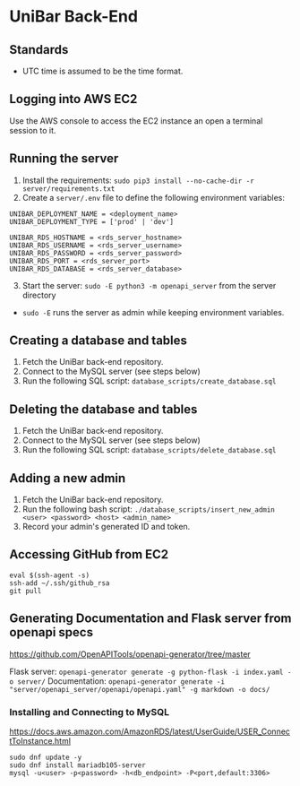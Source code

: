 # UniBar Back-End

## Standards
- UTC time is assumed to be the time format.

## Logging into AWS EC2
Use the AWS console to access the EC2 instance an open a terminal session to it.

## Running the server
1. Install the requirements: `sudo pip3 install --no-cache-dir -r server/requirements.txt`
2. Create a `server/.env` file to define the following environment variables:
```
UNIBAR_DEPLOYMENT_NAME = <deployment_name>
UNIBAR_DEPLOYMENT_TYPE = ['prod' | 'dev']

UNIBAR_RDS_HOSTNAME = <rds_server_hostname>
UNIBAR_RDS_USERNAME = <rds_server_username>
UNIBAR_RDS_PASSWORD = <rds_server_password>
UNIBAR_RDS_PORT = <rds_server_port>
UNIBAR_RDS_DATABASE = <rds_server_database>
```
3. Start the server: `sudo -E python3 -m openapi_server` from the server directory
 - `sudo -E` runs the server as admin while keeping environment variables.

## Creating a database and tables
1. Fetch the UniBar back-end repository.
2. Connect to the MySQL server (see steps below)
3. Run the following SQL script: `database_scripts/create_database.sql`

## Deleting the database and tables
1. Fetch the UniBar back-end repository.
2. Connect to the MySQL server (see steps below)
3. Run the following SQL script: `database_scripts/delete_database.sql`

## Adding a new admin
1. Fetch the UniBar back-end repository.
2. Run the following bash script:
`./database_scripts/insert_new_admin <user> <password> <host> <admin_name>`
3. Record your admin's generated ID and token.

## Accessing GitHub from EC2
```
eval $(ssh-agent -s)
ssh-add ~/.ssh/github_rsa
git pull
```

## Generating Documentation and Flask server from openapi specs
https://github.com/OpenAPITools/openapi-generator/tree/master

Flask server: `openapi-generator generate -g python-flask -i index.yaml -o server/`
Documentation: `openapi-generator generate -i "server/openapi_server/openapi/openapi.yaml" -g markdown -o docs/`

### Installing and Connecting to MySQL
https://docs.aws.amazon.com/AmazonRDS/latest/UserGuide/USER_ConnectToInstance.html

```
sudo dnf update -y
sudo dnf install mariadb105-server
mysql -u<user> -p<password> -h<db_endpoint> -P<port,default:3306>
```